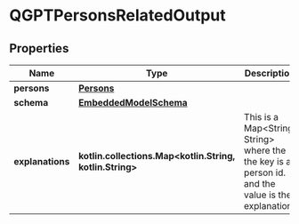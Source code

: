 
# QGPTPersonsRelatedOutput

## Properties
Name | Type | Description | Notes
------------ | ------------- | ------------- | -------------
**persons** | [**Persons**](Persons.md) |  | 
**schema** | [**EmbeddedModelSchema**](EmbeddedModelSchema.md) |  |  [optional]
**explanations** | **kotlin.collections.Map&lt;kotlin.String, kotlin.String&gt;** | This is a Map&lt;String, String&gt; where the the key is a person id. and the value is the explanation. |  [optional]



